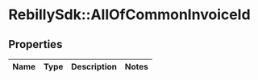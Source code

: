 # RebillySdk::AllOfCommonInvoiceId

## Properties
Name | Type | Description | Notes
------------ | ------------- | ------------- | -------------

